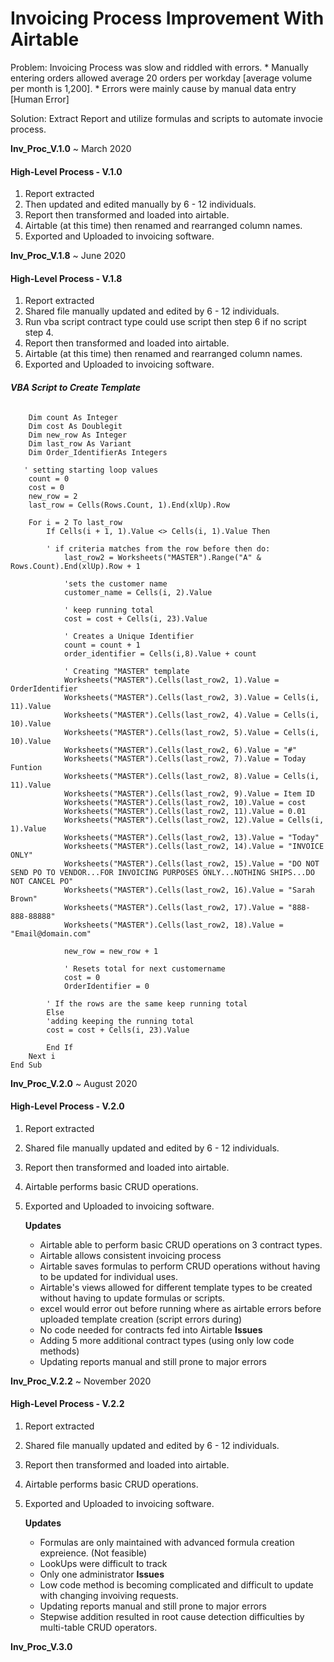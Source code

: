 # Invoicing Process Improvement With Airtable

Problem: Invoicing Process was slow and riddled with errors. 
    *    Manually entering orders allowed average 20 orders per workday [average volume per month is 1,200].
    *    Errors were mainly cause by manual data entry [Human Error]

Solution: Extract Report and utilize formulas and scripts to automate invocie process. 



**Inv_Proc_V.1.0** ~ March 2020 
#### High-Level Process - V.1.0

1. Report extracted
2. Then updated and edited manually by 6 - 12 individuals.
3. Report then transformed and loaded into airtable.
4. Airtable (at this time) then renamed and rearranged column names. 
5. Exported and Uploaded to invoicing software.

**Inv_Proc_V.1.8** ~ June 2020 
#### High-Level Process - V.1.8

1. Report extracted
2. Shared file manually updated and edited by 6 - 12 individuals.
3. Run vba script contract type could use script then step 6 if no script step 4. 
4. Report then transformed and loaded into airtable.
5. Airtable (at this time) then renamed and rearranged column names. 
6. Exported and Uploaded to invoicing software.

###### **VBA Script to Create Template**
``` Sub CostPay()
    Dim count As Integer
    Dim cost As Doublegit
    Dim new_row As Integer
    Dim last_row As Variant
    Dim Order_IdentifierAs Integers

   ' setting starting loop values
    count = 0       	
    cost = 0
    new_row = 2
    last_row = Cells(Rows.Count, 1).End(xlUp).Row

    For i = 2 To last_row
        If Cells(i + 1, 1).Value <> Cells(i, 1).Value Then

        ' if criteria matches from the row before then do:
            last_row2 = Worksheets("MASTER").Range("A" & Rows.Count).End(xlUp).Row + 1
        
            'sets the customer name
            customer_name = Cells(i, 2).Value
        
            ' keep running total
            cost = cost + Cells(i, 23).Value
	
            ' Creates a Unique Identifier	
            count = count + 1    
            order_identifier = Cells(i,8).Value + count
                 
            ' Creating "MASTER" template
            Worksheets("MASTER").Cells(last_row2, 1).Value = OrderIdentifier
            Worksheets("MASTER").Cells(last_row2, 3).Value = Cells(i, 11).Value
            Worksheets("MASTER").Cells(last_row2, 4).Value = Cells(i, 10).Value
            Worksheets("MASTER").Cells(last_row2, 5).Value = Cells(i, 10).Value
            Worksheets("MASTER").Cells(last_row2, 6).Value = "#"
            Worksheets("MASTER").Cells(last_row2, 7).Value = Today Funtion
            Worksheets("MASTER").Cells(last_row2, 8).Value = Cells(i, 11).Value
            Worksheets("MASTER").Cells(last_row2, 9).Value = Item ID
            Worksheets("MASTER").Cells(last_row2, 10).Value = cost
            Worksheets("MASTER").Cells(last_row2, 11).Value = 0.01
            Worksheets("MASTER").Cells(last_row2, 12).Value = Cells(i, 1).Value
            Worksheets("MASTER").Cells(last_row2, 13).Value = "Today"
            Worksheets("MASTER").Cells(last_row2, 14).Value = "INVOICE ONLY"
            Worksheets("MASTER").Cells(last_row2, 15).Value = "DO NOT SEND PO TO VENDOR...FOR INVOICING PURPOSES ONLY...NOTHING SHIPS...DO NOT CANCEL PO"
            Worksheets("MASTER").Cells(last_row2, 16).Value = "Sarah Brown"
            Worksheets("MASTER").Cells(last_row2, 17).Value = "888-888-88888"
            Worksheets("MASTER").Cells(last_row2, 18).Value = "Email@domain.com"
            
            new_row = new_row + 1
            
            ' Resets total for next customername
            cost = 0
            OrderIdentifier = 0
            
        ' If the rows are the same keep running total
        Else
        'adding keeping the running total
        cost = cost + Cells(i, 23).Value

        End If
    Next i
End Sub
```


**Inv_Proc_V.2.0** ~ August 2020
#### High-Level Process - V.2.0

1. Report extracted
2. Shared file manually updated and edited by 6 - 12 individuals.
3. Report then transformed and loaded into airtable.
4. Airtable performs basic CRUD operations.
5. Exported and Uploaded to invoicing software.

    **Updates**
    * Airtable able to perform basic CRUD operations on 3 contract types.
    * Airtable allows consistent invoicing process
    * Airtable saves formulas to perform CRUD operations without having to be updated for individual uses.
    * Airtable's views allowed for different template types to be created without having to update formulas or scripts. 
	* excel would error out before running where as airtable errors before uploaded template creation (script errors during)
	* No code needed for contracts fed into Airtable
    **Issues**
    * Adding 5 more additional contract types (using only low code methods)
    * Updating reports manual and still prone to major errors

**Inv_Proc_V.2.2** ~ November 2020
#### High-Level Process - V.2.2

1. Report extracted
2. Shared file manually updated and edited by 6 - 12 individuals.
3. Report then transformed and loaded into airtable.
4. Airtable performs basic CRUD operations.
5. Exported and Uploaded to invoicing software.

    **Updates**
    *   Formulas are only maintained with advanced formula creation expreience. (Not feasible)
    *   LookUps were difficult to track 
    *   Only one administrator
    **Issues**
    * Low code method is becoming complicated and difficult to update with changing invoiving requests.
    * Updating reports manual and still prone to major errors
    * Stepwise addition resulted in root cause detection difficulties by multi-table CRUD operators.



**Inv_Proc_V.3.0**
